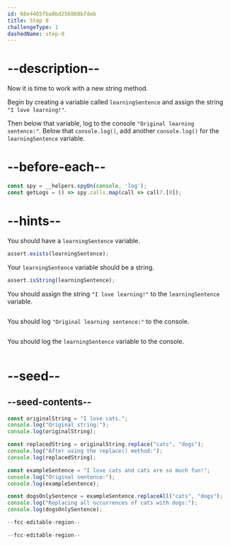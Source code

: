 ```yaml
---
id: 68e4465fba0bd256868b7deb
title: Step 8
challengeType: 1
dashedName: step-8
---
```


# --description--

Now it is time to work with a new string method.

Begin by creating a variable called `learningSentence` and assign the string `"I love learning!"`. 

Then below that variable, log to the console `"Original learning sentence:"`. Below that `console.log()`, add another `console.log()` for the `learningSentence` variable. 

# --before-each--

```js
const spy = __helpers.spyOn(console, 'log');
const getLogs = () => spy.calls.map(call => call?.[0]);
```

# --hints--

You should have a `learningSentence` variable.

```js
assert.exists(learningSentence);
```

Your `learningSentence` variable should be a string.

```js
assert.isString(learningSentence);
```

You should assign the string `"I love learning!"` to the `learningSentence` variable.

```js

```

You should log `"Original learning sentence:"` to the console.

```js

```

You should log the `learningSentence` variable to the console.

```js

```

# --seed--

## --seed-contents--

```js
const originalString = "I love cats.";
console.log("Original string:");
console.log(originalString);

const replacedString = originalString.replace("cats", "dogs");
console.log("After using the replace() method:");
console.log(replacedString);

const exampleSentence = "I love cats and cats are so much fun!";
console.log("Original sentence:");
console.log(exampleSentence);

const dogsOnlySentence = exampleSentence.replaceAll("cats", "dogs");
console.log("Replacing all occurrences of cats with dogs:");
console.log(dogsOnlySentence);

--fcc-editable-region--

--fcc-editable-region--
```
